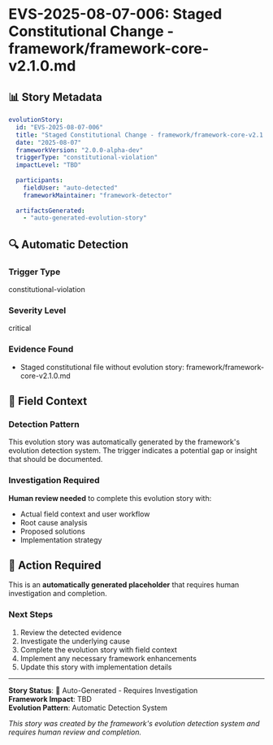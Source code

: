 <!--
@aegisFrameworkVersion: 2.0.0-alpha-dev
@intent: Auto-generated evolution story for detected trigger
@context: Framework automatic detection of evolution documentation needs
-->

# EVS-2025-08-07-006: Staged Constitutional Change - framework/framework-core-v2.1.0.md

## 📊 Story Metadata
```yaml
evolutionStory:
  id: "EVS-2025-08-07-006"
  title: "Staged Constitutional Change - framework/framework-core-v2.1.0.md"
  date: "2025-08-07"
  frameworkVersion: "2.0.0-alpha-dev"
  triggerType: "constitutional-violation"
  impactLevel: "TBD"
  
  participants:
    fieldUser: "auto-detected"
    frameworkMaintainer: "framework-detector"
    
  artifactsGenerated:
    - "auto-generated-evolution-story"
```

## 🔍 Automatic Detection

### **Trigger Type**
constitutional-violation

### **Severity Level**
critical

### **Evidence Found**
- Staged constitutional file without evolution story: framework/framework-core-v2.1.0.md

## 🌱 Field Context

### **Detection Pattern**
This evolution story was automatically generated by the framework's evolution detection system. The trigger indicates a potential gap or insight that should be documented.

### **Investigation Required**
**Human review needed** to complete this evolution story with:
- Actual field context and user workflow
- Root cause analysis
- Proposed solutions
- Implementation strategy

## 🚧 Action Required

This is an **automatically generated placeholder** that requires human investigation and completion.

### **Next Steps**
1. Review the detected evidence
2. Investigate the underlying cause
3. Complete the evolution story with field context
4. Implement any necessary framework enhancements
5. Update this story with implementation details

---

**Story Status**: 🚧 Auto-Generated - Requires Investigation  
**Framework Impact**: TBD  
**Evolution Pattern**: Automatic Detection System

*This story was created by the framework's evolution detection system and requires human review and completion.*
